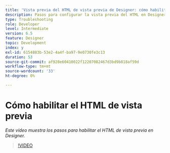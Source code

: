 ```yaml
---
title: 'Vista previa del HTML de vista previa de Designer: cómo habilitar el HTML de vista previa'
description: Pasos para configurar la vista previa del HTML en Designer
type: Troubleshooting
role: Developer
level: Intermediate
version: 6.5
feature: Designer
topic: Development
index: y
exl-id: 6154883b-53e2-4a4f-ba97-9e0730fe3c13
duration: 53
source-git-commit: af928e60410022f12207082467d3bd9b818af59d
workflow-type: tm+mt
source-wordcount: '33'
ht-degree: 0%

---
```



# Cómo habilitar el HTML de vista previa

*Este vídeo muestra los pasos para habilitar el HTML de vista previa en Designer.*

>[!VIDEO](https://video.tv.adobe.com/v/335498?quality=12&learn=on)
